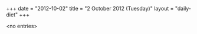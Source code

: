 +++
date = "2012-10-02"
title = "2 October 2012 (Tuesday)"
layout = "daily-diet"
+++


\<no entries\>

